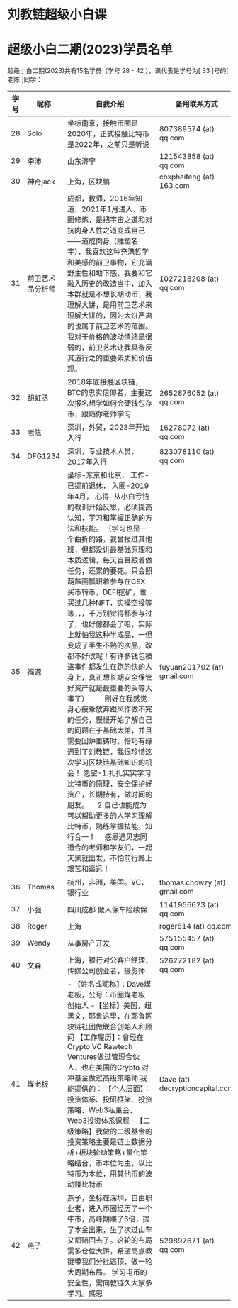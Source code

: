 # 刘教链超级小白课
# 超级小白二期(2023)学员名单

超级小白二期(2023)共有15名学员（学号 28 - 42 ），课代表是学号为[ 33 ]号的[ 老陈 ]同学：

| 学号 | 昵称 | 自我介绍 | 备用联系方式 |
|-|-|-|-|
| 28 | Solo | 坐标南京，接触币圈是2020年，正式接触比特币是2022年，之前只是听说 | 807389574 (at) qq.com |
| 29 | 李沛 | 山东济宁 | 121543858 (at) qq.com |
| 30 | 神奇jack | 上海，区块鹏 | chxphaifeng (at) 163.com |
| 31 | 前卫艺术品分析师 | 成都，教师，2016年知道，2021年1月进入、币圈修炼，是把宇宙之道和对抗肉身人性之道变成自己——道成肉身（雕塑名字），我喜欢这种充满哲学和美感的前卫事物，它充满野生性和地下感，我要和它融入历史的改造当中，加入本群就是不想长期动币，我理解大饼，是用前卫艺术来理解大饼的，因为大饼严肃的也属于前卫艺术的范围。我对于价格的波动情绪是很弱的，前卫艺术让我具备反其道行之的重要素质和价值观。 | 1027218208 (at) qq.com |
| 32 | 胡虹丞 | 2018年底接触区块链，BTC的忠实信仰者，主要这次报名想学如何会硬钱包存币，跟随你老师学习 | 2652876052 (at) qq.com |
| 33 | 老陈 | 深圳，外贸，2023年开始入行 | 16278072 (at) qq.com |
| 34 | DFG1234 | 深圳，专业技术人员，2017年入行 | 823078110 (at) qq.com |
| 35 | 福源 | 坐标-东京和北京， 工作-已提前退休， 入圈-2019年4月， 心得-从小白亏钱的教训开始反思，必须提高认知，学习和掌握正确的方法和技能。 （学习也是一个曲折的路，我曾报过其他班，但都没讲最基础原理和本质逻辑，每天盲目跟着做任务，还累的要死。只会照葫芦画瓢跟着参与在CEX买币转币，DEFI挖矿，也买过几种NFT，实操空投等等，，，千万别觉得都参与过了，也好像都会了哈，实际上就怕我这种半成品，一但变成了半生不熟的次品，改都不好改呢！有许多钱包被盗事件都发生在跑的快的人身上，真正想长期安全保管好资产就是最重要的头等大事了） 　　刚好在我感觉身心疲惫放弃跟风作做不完的任务，慢慢开始了解自己的问题在于基础太差，并且需要回炉重铸时，恰巧有缘遇到了刘教链，我很珍惜这次学习区块链基础知识的机会！ 愿望-1.扎扎实实学习比特币的原理，安全保护好资产，长期持有，做时间的朋友。 　2.自己也能成为可以帮助更多的人学习理解比特币，熟练掌握技能，知行合一！　 感恩遇见志同道合的老师和学友们，一起天黑就出发，不怕前行路上艰苦和遥远！　　　　　　　　　　 | fuyuan201702 (at) gmail.com |
| 36 | Thomas | 杭州，非洲，美国。VC，银行业 | thomas.chowzy (at) gmail.com |
| 37 | 小强 | 四川成都   做人保车险续保 | 1141956623 (at) qq.com |
| 38 | Roger | 上海 | roger814 (at) qq.com |
| 39 | Wendy | 从事房产开发 | 575155457 (at) qq.com |
| 40 | 文森 | 上海，银行对公客户经理，传媒公司创业者，摄影师 | 526272182 (at) qq.com |
| 41 | 煤老板 | - 【姓名或昵称】：Dave煤老板，公号：币圈煤老板  创始人 -【坐标】美国，纽黑文，耶鲁这里，在耶鲁区块链社团做联合创始人和顾问 【工作履历】：曾经在Crypto VC Rawtech Ventures做过管理合伙人，也在美国的Crypto 对冲基金做过高级策略师 我能提供的： 【个人层面】：投资体系、投研框架、投资策略、Web3私董会、Web3投资体系课程 -【二级策略】我做的二级基金的投资策略主要是链上数据分析+板块轮动策略+量化策略结合，币本位为主，以比特币为本位，用其他币的波动赚比特币 | Dave (at) decryptioncapital.com |
| 42 | 燕子 | 燕子，坐标在深圳，自由职业者，进入币圈经历了一个牛市，高峰期赚了6倍，提了本金出来，坐了次过山车又都赔回去了。这轮的布局需多仓位大饼，希望高点教链带我们分批逃顶，做一轮大周期布局。 学习屯币的安全性，需向教链久大家多学习。感恩 | 529897671 (at) qq.com |
